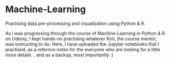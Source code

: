 # Machine-Learning
Practising data pre-processing and visualization using Python &amp; R.

As i was progressing through the course of Machine Learning in Python &amp; R on Udemy, I kept hands-on practising whatever Kiril, 
the course mentor, was instructing to do.
Here, I have uploaded the Jupyter notebooks that I practised, as a refernce notes for the everyone who are looking for a little more details ..
and as a backup, most importantly :)
